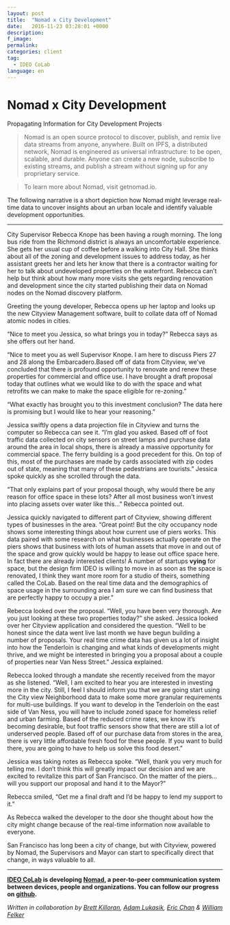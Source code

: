 ```yaml
---
layout: post
title:  "Nomad x City Development"
date:   2016-11-23 03:28:01 +0000
description:
f_image:
permalink:
categories: client
tag:
  - IDEO CoLab
language: en
---
```


# Nomad x City Development

Propagating Information for City Development Projects

> Nomad is an open source protocol to discover, publish, and remix live data streams from anyone, anywhere. Built on IPFS, a distributed network, Nomad is engineered as universal infrastructure: to be open, scalable, and durable. Anyone can create a new node, subscribe to existing streams, and publish a stream without signing up for any proprietary service.

> To learn more about Nomad, visit getnomad.io.

The following narrative is a short depiction how Nomad might leverage real-time data to uncover insights about an urban locale and identify valuable development opportunities.

---

City Supervisor Rebecca Knope has been having a rough morning. The long bus ride from the Richmond district is always an uncomfortable experience. She gets her usual cup of coffee before a walking into City Hall. She thinks about all of the zoning and development issues to address today, as her assistant greets her and lets her know that there is a contractor waiting for her to talk about undeveloped properties on the waterfront. Rebecca can’t help but think about how many more visits she gets regarding renovation and development since the city started publishing their data on Nomad nodes on the Nomad discovery platform.

Greeting the young developer, Rebecca opens up her laptop and looks up the new Cityview Management software, built to collate data off of Nomad atomic nodes in cities.

“Nice to meet you Jessica, so what brings you in today?” Rebecca says as she offers out her hand.

“Nice to meet you as well Supervisor Knope. I am here to discuss Piers 27 and 28 along the Embarcadero.Based off of data from Cityview, we’ve concluded that there is profound opportunity to renovate and renew these properties for commercial and office use. I have brought a draft proposal today that outlines what we would like to do with the space and what retrofits we can make to make the space eligible for re-zoning.”


“What exactly has brought you to this investment conclusion? The data here is promising but I would like to hear your reasoning.”

Jessica swiftly opens a data projection file in Cityview and turns the computer so Rebecca can see it. “I’m glad you asked. Based off of foot traffic data collected on city sensors on street lamps and purchase data around the area in local shops, there is already a massive opportunity for commercial space. The ferry building is a good precedent for this. On top of this, most of the purchases are made by cards associated with zip codes out of state, meaning that many of these pedestrians are tourists.” Jessica spoke quickly as she scrolled through the data.

“That only explains part of your proposal though, why would there be any reason for office space in these lots? After all most business won’t invest into placing assets over water like this…” Rebecca pointed out.

Jessica quickly navigated to different part of Cityview, showing different types of businesses in the area. “Great point! But the city occupancy node shows some interesting things about how current use of piers works. This data paired with some research on what businesses actually operate on the piers shows that business with lots of human assets that move in and out of the space and grow quickly would be happy to lease out office space here. In fact there are already interested clients! A number of startups **vying** for space, but the design firm IDEO is willing to move in as soon as the space is renovated, I think they want more room for a studio of theirs, something called the CoLab. Based on the real time data and the demographics of space usage in the surrounding area I am sure we can find business that are perfectly happy to occupy a pier.”

Rebecca looked over the proposal. “Well, you have been very thorough. Are you just looking at these two properties today?” she asked. Jessica looked over her Cityview application and considered the question. “Well to be honest since the data went live last month we have begun building a number of proposals. Your real time crime data has given us a lot of insight into how the Tenderloin is changing and what kinds of developments might thrive, and we might be interested in bringing you a proposal about a couple of properties near Van Ness Street.” Jessica explained.

Rebecca looked through a mandate she recently received from the mayor as she listened. “Well, I am excited to hear you are interested in investing more in the city. Still, I feel I should inform you that we are going start using the City view Neighborhood data to make some more granular requirements for multi-use buildings. If you want to develop in the Tenderloin on the east side of Van Ness, you will have to include zoned space for homeless relief and urban farming. Based of the reduced crime rates, we know it’s becoming desirable, but foot traffic sensors show that there are still a lot of underserved people. Based off of our purchase data from stores in the area, there is very little affordable fresh food for these people. If you want to build there, you are going to have to help us solve this food desert.”

Jessica was taking notes as Rebecca spoke. “Well, thank you very much for telling me. I don’t think this will greatly impact our decision and we are excited to revitalize this part of San Francisco. On the matter of the piers… will you support our proposal and hand it to the Mayor?”

Rebecca smiled, “Get me a final draft and I’d be happy to lend my support to it.”

As Rebecca walked the developer to the door she thought about how the city might change because of the real-time information now available to everyone.

San Francisco has long been a city of change, but with Cityview, powered by Nomad, the Supervisors and Mayor can start to specifically direct that change, in ways valuable to all.

---

**[IDEO CoLab](https://medium.com/r/?url=http%3A%2F%2Fideocolab.com) is developing [Nomad](https://medium.com/r/?url=http%3A%2F%2Fgetnomad.io), a peer-to-peer communication system between devices, people and organizations. You can follow our progress on [github](https://medium.com/r/?url=https%3A%2F%2Fgithub.com%2FIDEO-coLAB%2Fnomad).**

*Written in collaboration by [Brett Killoran](https://medium.com/@brettkilloran), [Adam Lukasik](https://medium.com/r/?url=http%3A%2F%2Fadam%20lukasik), [Eric Chan](https://medium.com/@Chanman) & [William Felker](https://medium.com/@gndclouds)*
